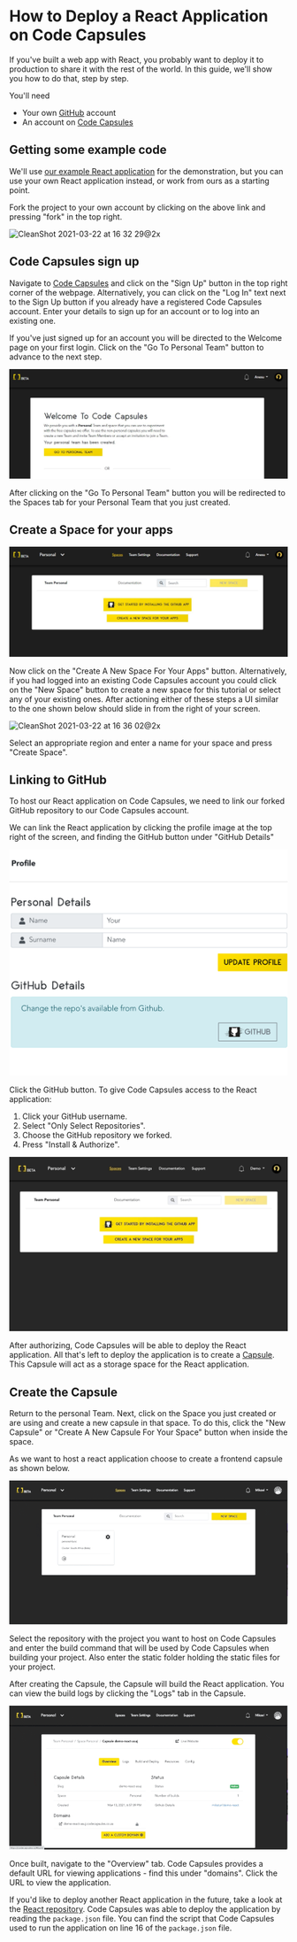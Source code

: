 
# How to Deploy a React Application on Code Capsules

If you've built a web app with React, you probably want to deploy it to production to share it with the rest of the world. In this guide, we'll show you how to do that, step by step.

You'll need 

* Your own [GitHub](https://github.com) account
* An account on [Code Capsules](https://codecapsules.io)

## Getting some example code

We'll use [our example React application](https://github.com/codecapsules-io/demo-react) for the demonstration, but you can use your own React application instead, or work from ours as a starting point.

Fork the project to your own account by clicking on the above link and pressing "fork" in the top right.

![CleanShot 2021-03-22 at 16 32 29@2x](https://user-images.githubusercontent.com/2641205/112015606-42c59900-8b2c-11eb-8ab4-bbabd0de6550.png)

## Code Capsules sign up

Navigate to [Code Capsules](https://codecapsules.io/) and click on the "Sign Up" button in the top right corner of the webpage. Alternatively, you can click on the "Log In" text next to the Sign Up button if you already have a registered Code Capsules account. Enter your details to sign up for an account or to log into an existing one. 

If you've just signed up for an account you will be directed to the Welcome page on your first login. Click on the "Go To Personal Team" button to advance to the next step.

![](images/welcome-screen.JPG)

After clicking on the "Go To Personal Team" button you will be redirected to the Spaces tab for your Personal Team that you just created. 

## Create a Space for your apps

![](images/spaces.JPG)

Now click on the "Create A New Space For Your Apps" button. Alternatively, if you had logged into an existing Code Capsules account you could click on the "New Space" button to create a new space for this tutorial or select any of your existing ones. After actioning either of these steps a UI similar to the one shown below should slide in from the right of your screen.  

<img width="1083" alt="CleanShot 2021-03-22 at 16 36 02@2x" src="https://user-images.githubusercontent.com/2641205/112016130-b8316980-8b2c-11eb-8141-629f1658ddca.png">

Select an appropriate region and enter a name for your space and press "Create Space".

## Linking to GitHub

To host our React application on Code Capsules, we need to link our forked GitHub repository to our Code Capsules account.

We can link the React application by clicking the profile image at the top right of the screen, and finding the GitHub button under "GitHub Details"

![git-button](images/git-button.png)

Click the GitHub button. To give Code Capsules access to the React application:

1. Click your GitHub username.
2. Select "Only Select Repositories".
3. Choose the GitHub repository we forked.
4. Press "Install & Authorize".

![Install & authorize github](images/github-integration.gif)

After authorizing, Code Capsules will be able to deploy the React application. All that's left to deploy the application is to create a [Capsule](https://codecapsules.io/docs/faq/what-is-a-capsule). This Capsule will act as a storage space for the React application.

## Create the Capsule

Return to the personal Team. Next, click on the Space you just created or are using and create a new capsule in that space. To do this, click the "New Capsule" or "Create A New Capsule For Your Space" button when inside the space.

As we want to host a react application choose to create a frontend capsule as shown below.

![Create Front-end Capsule](images/creating-frontend-capsule.gif)

Select the repository with the project you want to host on Code Capsules and enter the build command that will be used by Code Capsules when building your project. Also enter the static folder holding the static files for your project.

After creating the Capsule, the Capsule will build the React application. You can view the build logs by clicking the "Logs" tab in the Capsule. 

![Build logs](images/frontend-capsule-build-logs.gif)

Once built, navigate to the "Overview" tab. Code Capsules provides a default URL for viewing applications - find this under "domains". Click the URL to view the application.

If you'd like to deploy another React application in the future, take a look at the [React repository](https://github.com/codecapsules-io/demo-react). Code Capsules was able to deploy the application by reading the `package.json` file. You can find the script that Code Capsules used to run the application on line 16 of the `package.json` file.
